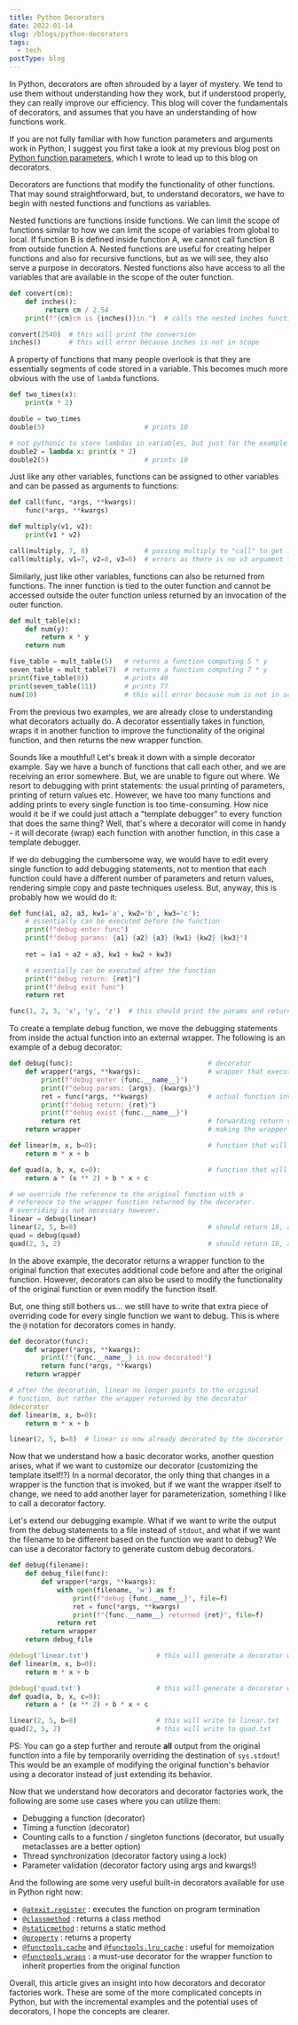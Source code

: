 ```yaml
---
title: Python Decorators
date: 2022-01-14
slug: /blogs/python-decorators
tags:
  - tech
postType: blog
---
```


In Python, decorators are often shrouded by a layer of mystery. We tend to use
them without understanding how they work, but if understood properly, they can
really improve our efficiency. This blog will cover the fundamentals of
decorators, and assumes that you have an understanding of how functions work.

<!--excerpt-->

If you are not fully familiar with how function parameters and arguments work
in Python, I suggest you first take a look at my previous blog post on [Python
function parameters](/blogs/python-function-parameters), which I wrote to lead
up to this blog on decorators.

Decorators are functions that modify the functionality of other functions.
That may sound straightforward, but, to understand decorators, we have to
begin with nested functions and functions as variables.

Nested functions are functions inside functions. We can limit the scope of
functions similar to how we can limit the scope of variables from global to
local. If function B is defined inside function A, we cannot call function B
from outside function A. Nested functions are useful for creating helper
functions and also for recursive functions, but as we will see, they also
serve a purpose in decorators. Nested functions also have access to all the
variables that are available in the scope of the outer function.

```python
def convert(cm):
    def inches():
         return cm / 2.54
    print(f"{cm}cm is {inches()}in.")  # calls the nested inches function

convert(2540)  # this will print the conversion
inches()       # this will error because inches is not in scope
```

A property of functions that many people overlook is that they are essentially
segments of code stored in a variable. This becomes much more obvious with the
use of `lambda` functions.

```python
def two_times(x):
    print(x * 2)

double = two_times
double(5)                         # prints 10

# not pythonic to store lambdas in variables, but just for the example
double2 = lambda x: print(x * 2)
double2(5)                        # prints 10
```

Just like any other variables, functions can be assigned to other variables
and can be passed as arguments to functions:

```python
def call(func, *args, **kwargs):
    func(*args, **kwargs)

def multiply(v1, v2):
    print(v1 * v2)

call(multiply, 7, 8)              # passing multiply to "call" to get invoked by "call"
call(multiply, v1=7, v2=8, v3=0)  # errors as there is no v3 argument for multiply
```

Similarly, just like other variables, functions can also be returned from
functions. The inner function is tied to the outer function and cannot be
accessed outside the outer function unless returned by an invocation of the
outer function.

```python
def mult_table(x):
    def num(y):
        return x * y
    return num

five_table = mult_table(5)   # returns a function computing 5 * y
seven_table = mult_table(7)  # returns a function computing 7 * y
print(five_table(8))         # prints 40
print(seven_table(11))       # prints 77
num(10)                      # this will error because num is not in scope
```

From the previous two examples, we are already close to understanding what
decorators actually do. A decorator essentially takes in function, wraps it in
another function to improve the functionality of the original function, and
then returns the new wrapper function.

Sounds like a mouthful! Let's break it down with a simple decorator example.
Say we have a bunch of functions that call each other, and we are receiving an
error somewhere. But, we are unable to figure out where. We resort to debugging
with print statements: the usual printing of parameters, printing of return
values etc. However, we have too many functions and adding prints to every
single function is too time-consuming. How nice would it be if we could just
attach a "template debugger" to every function that does the same thing? Well,
that's where a decorator will come in handy - it will decorate (wrap) each
function with another function, in this case a template debugger.

If we do debugging the cumbersome way, we would have to edit every single
function to add debugging statements, not to mention that each function could
have a different number of parameters and return values, rendering simple copy
and paste techniques useless. But, anyway, this is probably how we would do
it:

```python
def func(a1, a2, a3, kw1='a', kw2='b', kw3='c'):
    # essentially can be executed before the function
    print(f"debug enter func")
    print(f"debug params: {a1} {a2} {a3} {kw1} {kw2} {kw3}")
    
    ret = (a1 + a2 + a3, kw1 + kw2 + kw3)

    # essentially can be executed after the function
    print(f"debug return: {ret}")
    print(f"debug exit func")
    return ret

func(1, 2, 3, 'x', 'y', 'z')  # this should print the params and return value
```

To create a template debug function, we move the debugging statements from
inside the actual function into an external wrapper. The following is an
example of a debug decorator:

```python
def debug(func):                                  # decorator
    def wrapper(*args, **kwargs):                 # wrapper that executes extra code
        print(f"debug enter {func.__name__}")
        print(f"debug params: {args}, {kwargs}")
        ret = func(*args, **kwargs)               # actual function invocation
        print(f"debug return: {ret}")
        print(f"debug exist {func.__name__}")
        return ret                                # forwarding return value from actual invocation
    return wrapper                                # making the wrapper available outside decorator scope

def linear(m, x, b=0):                            # function that will be decorated
    return m * x + b

def quad(a, b, x, c=0):                           # function that will be decorated
    return a * (x ** 2) + b * x + c

# we override the reference to the original function with a
# reference to the wrapper function returned by the decorator.
# overriding is not necessary however.
linear = debug(linear)
linear(2, 5, b=8)                                 # should return 18, and print debugging statements
quad = debug(quad)
quad(2, 5, 2)                                     # should return 18, and print debugging statements
```

In the above example, the decorator returns a wrapper function to the original
function that executes additional code before and after the original function.
However, decorators can also be used to modify the functionality of the
original function or even modify the function itself.

But, one thing still bothers us... we still have to write that extra piece of
overriding code for every single function we want to debug. This is where the
`@` notation for decorators comes in handy.

```python
def decorator(func):
    def wrapper(*args, **kwargs):
        print(f"{func.__name__} is now decorated!")
        return func(*args, **kwargs)
    return wrapper

# after the decoration, linear no longer points to the original
# function, but rather the wrapper returned by the decorator
@decorator
def linear(m, x, b=0):
    return m * x + b

linear(2, 5, b=8)  # linear is now already decorated by the decorator
```

Now that we understand how a basic decorator works, another question arises,
what if we want to customize our decorator (customizing the template itself!?)
In a normal decorator, the only thing that changes in a wrapper is the
function that is invoked, but if we want the wrapper itself to change, we need
to add another layer for parameterization, something I like to call a decorator
factory.

Let's extend our debugging example. What if we want to write the output from
the debug statements to a file instead of `stdout`, and what if we want the
filename to be different based on the function we want to debug? We can use
a decorator factory to generate custom debug decorators.

```python
def debug(filename):
    def debug_file(func):
        def wrapper(*args, **kwargs):
            with open(filename, 'w') as f:
                print(f"debug {func.__name__}", file=f)
                ret = func(*args, **kwargs)
                print(f"{func.__name__} returned {ret}", file=f)
            return ret
        return wrapper
    return debug_file

@debug('linear.txt')                 # this will generate a decorator with filename='linear.txt'
def linear(m, x, b=0):
    return m * x + b

@debug('quad.txt')                   # this will generate a decorator with filename='quad.txt'
def quad(a, b, x, c=0):
    return a * (x ** 2) + b * x + c

linear(2, 5, b=8)                    # this will write to linear.txt
quad(2, 5, 2)                        # this will write to quad.txt
```

PS: You can go a step further and reroute **all** output from the original
function into a file by temporarily overriding the destination of `sys.stdout`!
This would be an example of modifying the original function's behavior using a
decorator instead of just extending its behavior.

Now that we understand how decorators and decorator factories work, the
following are some use cases where you can utilize them:
- Debugging a function (decorator)
- Timing a function (decorator)
- Counting calls to a function / singleton functions (decorator, but usually
  metaclasses are a better option)
- Thread synchronization (decorator factory using a lock)
- Parameter validation (decorator factory using args and kwargs!)

And the following are some very useful built-in decorators available for use in
Python right now:
- [`@atexit.register`](https://docs.python.org/3/library/atexit.html#atexit.register)
  : executes the function on program termination
- [`@classmethod`](https://docs.python.org/3/library/functions.html#classmethod)
  : returns a class method
- [`@staticmethod`](https://docs.python.org/3/library/functions.html#staticmethod)
  : returns a static method
- [`@property`](https://docs.python.org/3/library/functions.html#property)
  : returns a property
- [`@functools.cache`](https://docs.python.org/3/library/functools.html#functools.cache)
  and [`@functools.lru_cache`](https://docs.python.org/3/library/functools.html#functools.lru_cache)
  : useful for memoization
- [`@functools.wraps`](https://docs.python.org/3/library/functools.html#functools.wraps)
  : a must-use decorator for the wrapper function to inherit properties from
  the original function

Overall, this article gives an insight into how decorators and decorator
factories work. These are some of the more complicated concepts in Python, but
with the incremental examples and the potential uses of decorators, I hope
the concepts are clearer.

